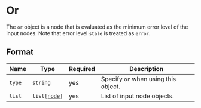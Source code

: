 # Or

The `or` object is a node that is evaluated as the minimum error level of the input nodes.
Note that error level `stale` is treated as `error`.

## Format

| Name   | Type                                   | Required | Description                          |
| ------ | -------------------------------------- | -------- | ------------------------------------ |
| `type` | <code>string</code>                    | yes      | Specify `or` when using this object. |
| `list` | <code>list\[[node](../node.md)]</code> | yes      | List of input node objects.          |
